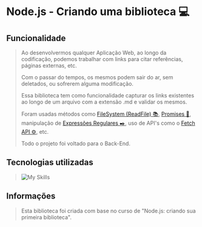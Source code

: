 # Node.js - Criando uma biblioteca :computer:
## Funcionalidade
> Ao desenvolvermos qualquer Aplicação Web, ao longo da codificação, podemos trabalhar com links para citar referências, páginas externas, etc.
> 
> Com o passar do tempos, os mesmos podem sair do ar, sem deletados, ou sofrerem alguma modificação.
> 
> Essa biblioteca tem como funcionalidade capturar os links existentes ao longo de um arquivo com a extensão .md e validar os mesmos.
>
> Foram usadas métodos como [FileSystem (ReadFile) :books:](https://nodejs.org/api/fs.html), [Promises :envelope_with_arrow:](https://developer.mozilla.org/en-US/docs/Web/JavaScript/Reference/Global_Objects/Promise), manipulação de [Expressões Regulares :black_nib:](https://developer.mozilla.org/en-US/docs/Web/JavaScript/Guide/Regular_Expressions), uso de API's como o [Fetch API :gear:](https://developer.mozilla.org/en-US/docs/Web/API/Fetch_API), etc.
>
> Todo o projeto foi voltado para o Back-End.
## Tecnologias utilizadas
> ![My Skills](https://skillicons.dev/icons?i=vscode,js,nodejs)
## Informações
> Esta biblioteca foi criada com base no curso de "Node.js: criando sua primeira biblioteca".
